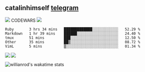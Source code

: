 ## catalinhimself [telegram](https://t.me/catalinhimself) 
![](https://www.codewars.com/users/Catalinhimself/badges/micro) CODEWARS
![](https://github.com/Catalinhimself/Catalinhimself/blob/main/Sakura_Nene_CPP.jpg)
<!--START_SECTION:waka-->
```text
Ruby       3 hrs 34 mins   █████████████░░░░░░░░░░░░   52.29 % 
Markdown   1 hr 39 mins    ██████░░░░░░░░░░░░░░░░░░░   24.40 % 
tmux       51 mins         ███░░░░░░░░░░░░░░░░░░░░░░   12.50 % 
Other      35 mins         ██▒░░░░░░░░░░░░░░░░░░░░░░   08.72 % 
VimL       5 mins          ▒░░░░░░░░░░░░░░░░░░░░░░░░   01.34 % 
```
<!--END_SECTION:waka-->


  <img align="left" src="https://github-readme-stats.vercel.app/api?username=catalinhimself&count_private=true&show_icons=true&theme=calm" />

  <img align="center" src="https://github-readme-stats.vercel.app/api/top-langs/?username=catalinhimself&theme=calm" />
  
  ![willianrod's wakatime stats](https://github-readme-stats.vercel.app/api/wakatime?username=catalinhimself)
